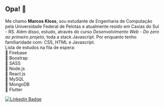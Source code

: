## Opa! 🤙

Me chamo **Marcos Kloss**, sou estudante de Engenharia de Computação pela Universidade Federal de Pelotas e atualmente resido em Caxias do Sul - RS. Além disso, estudo, através do curso *Desenvolvimento Web - Do zero ao primeiro projeto*, toda a stack Javascript. Por enquanto tenho familiaridade com:  CSS, HTML e Javascript. <br>
Lista de estudos na fila de espera: <br>
:small_blue_diamond: Firebase <br>
:small_blue_diamond: Boostrap <br>
:small_blue_diamond: SASS <br>
:small_blue_diamond: Node.js <br>
:small_blue_diamond: React.js <br>
:small_blue_diamond: MySQL <br> 
:small_blue_diamond: MongoDB<br>
:small_blue_diamond: Flutter<br>

 [![Linkedin Badge](https://img.shields.io/badge/-marcoskloss-blue?style=flat-square&logo=Linkedin&logoColor=white&link=https://www.linkedin.com/in/marcoskloss/)](https://www.linkedin.com/in/marcos-kloss/)

